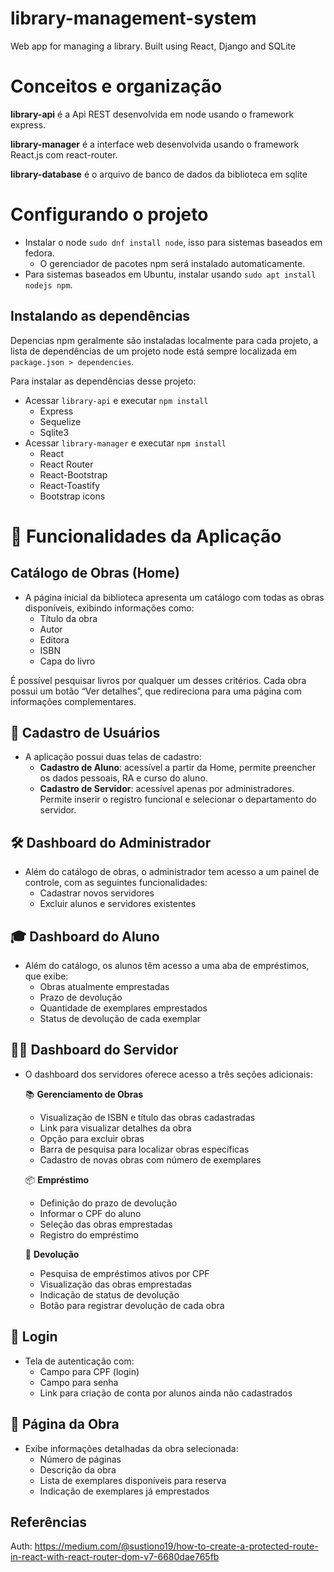 # library-management-system
Web app for managing a library. Built using React, Django and SQLite

# Conceitos e organização

**library-api** é a Api REST desenvolvida em node usando o framework express.

**library-manager** é a interface web desenvolvida usando o framework React.js com react-router.

**library-database** é o arquivo de banco de dados da biblioteca em sqlite

# Configurando o projeto
- Instalar o node `sudo dnf install node`, isso para sistemas baseados em fedora.
    - O gerenciador de pacotes npm será instalado automaticamente.
- Para sistemas baseados em Ubuntu, instalar usando `sudo apt install nodejs npm`.

## Instalando as dependências
Depencias npm geralmente são instaladas localmente para cada projeto, a lista de dependências de um projeto node está sempre localizada em `package.json > dependencies`.

Para instalar as dependências desse projeto:
- Acessar `library-api` e executar `npm install` 
    - Express
    - Sequelize
    - Sqlite3
- Acessar `library-manager` e executar `npm install`
    - React
    - React Router
    - React-Bootstrap
    - React-Toastify
    - Bootstrap icons
 
# 🧭 Funcionalidades da Aplicação

## Catálogo de Obras (Home)

- A página inicial da biblioteca apresenta um catálogo com todas as obras disponíveis, exibindo informações como:
    - Título da obra
    - Autor
    - Editora
    - ISBN
    - Capa do livro

É possível pesquisar livros por qualquer um desses critérios. Cada obra possui um botão “Ver detalhes”, que redireciona para uma página com informações complementares.

## 📝 Cadastro de Usuários

- A aplicação possui duas telas de cadastro:
    - **Cadastro de Aluno**: acessível a partir da Home, permite preencher os dados pessoais, RA e curso do aluno.
    - **Cadastro de Servidor**: acessível apenas por administradores. Permite inserir o registro funcional e selecionar o departamento do servidor.
 
## 🛠️ Dashboard do Administrador

- Além do catálogo de obras, o administrador tem acesso a um painel de controle, com as seguintes funcionalidades:
    - Cadastrar novos servidores
    - Excluir alunos e servidores existentes
 
## 🎓 Dashboard do Aluno

- Além do catálogo, os alunos têm acesso a uma aba de empréstimos, que exibe:
    - Obras atualmente emprestadas
    - Prazo de devolução
    - Quantidade de exemplares emprestados
    - Status de devolução de cada exemplar
 
## 👨‍🏫 Dashboard do Servidor

- O dashboard dos servidores oferece acesso a três seções adicionais:
  
    📚 **Gerenciamento de Obras**
    -  Visualização de ISBN e título das obras cadastradas
    -  Link para visualizar detalhes da obra
    -  Opção para excluir obras
    -  Barra de pesquisa para localizar obras específicas
    -  Cadastro de novas obras com número de exemplares

    📦 **Empréstimo**
    -  Definição do prazo de devolução
    -  Informar o CPF do aluno
    -  Seleção das obras emprestadas
    -  Registro do empréstimo


    🔄 **Devolução**
    -  Pesquisa de empréstimos ativos por CPF
    -  Visualização das obras emprestadas
    -  Indicação de status de devolução
    -  Botão para registrar devolução de cada obra

## 🔐 Login

- Tela de autenticação com:
  - Campo para CPF (login)
  - Campo para senha
  - Link para criação de conta por alunos ainda não cadastrados

## 📖 Página da Obra

- Exibe informações detalhadas da obra selecionada:
  - Número de páginas
  - Descrição da obra
  - Lista de exemplares disponíveis para reserva
  - Indicação de exemplares já emprestados


## Referências
Auth: https://medium.com/@sustiono19/how-to-create-a-protected-route-in-react-with-react-router-dom-v7-6680dae765fb
